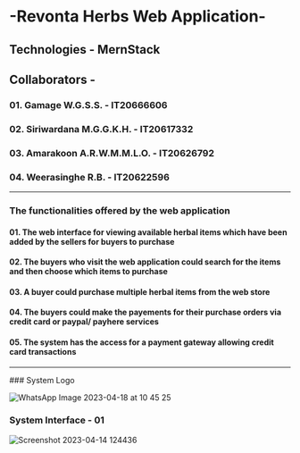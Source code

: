 # -Revonta Herbs Web Application-

## Technologies - MernStack

## Collaborators -

### 01. Gamage W.G.S.S. - IT20666606

### 02. Siriwardana M.G.G.K.H. - IT20617332

### 03. Amarakoon A.R.W.M.M.L.O. - IT20626792

### 04. Weerasinghe R.B. - IT20622596

<hr>

### The functionalities offered by the web application

#### 01. The web interface for viewing available herbal items which have been added by the sellers for buyers to purchase

#### 02. The buyers who visit the web application could search for the items and then choose which items to purchase

#### 03. A buyer could purchase multiple herbal items from the web store

#### 04. The buyers could make the payements for their purchase orders via credit card or paypal/ payhere services

#### 05. The system has the access for a payment gateway allowing credit card transactions

<hr>
### System Logo

![WhatsApp Image 2023-04-18 at 10 45 25](https://user-images.githubusercontent.com/100986253/232677838-056e313b-2f5c-4e52-a0e0-ecaa413da6f7.jpg)

### System Interface - 01

![Screenshot 2023-04-14 124436](https://user-images.githubusercontent.com/100986253/231971346-cb2295dc-14ea-4490-844e-402e38ed2835.png)
